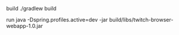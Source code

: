build
    ./gradlew build

run
    java -Dspring.profiles.active=dev -jar build/libs/twitch-browser-webapp-1.0.jar
